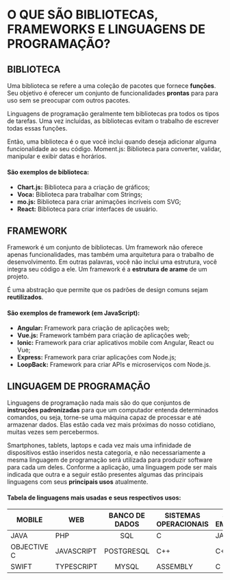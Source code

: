 # O QUE SÃO BIBLIOTECAS, FRAMEWORKS E LINGUAGENS DE PROGRAMAÇÃO?

## BIBLIOTECA

Uma biblioteca se refere a uma coleção de pacotes que fornece **funções**. Seu objetivo é oferecer um conjunto de funcionalidades **prontas** para para uso sem se preocupar com outros pacotes.

Linguagens de programação geralmente tem bibliotecas pra todos os tipos de tarefas. Uma vez incluídas, as bibliotecas evitam o trabalho de escrever todas essas funções.

Então, uma biblioteca é o que você inclui quando deseja adicionar alguma funcionalidade ao seu código.
Moment.js: Biblioteca para converter, validar, manipular e exibir datas e horários.

#### São exemplos de biblioteca:
- **Chart.js:** Biblioteca para a criação de gráficos;
- **Voca:** Biblioteca para trabalhar com Strings;
- **mo.js:** Biblioteca para criar animações incríveis com SVG;
- **React:** Biblioteca para criar interfaces de usuário.

## FRAMEWORK

Framework é um conjunto de bibliotecas. Um framework não oferece apenas funcionalidades, mas também uma arquitetura para o trabalho de desenvolvimento. Em outras palavras, você não inclui uma estrutura, você integra seu código a ele. Um framework é a **estrutura de arame** de um projeto.

É uma abstração que permite que os padrões de design comuns sejam **reutilizados**.

#### São exemplos de framework (em JavaScript):
- **Angular:** Framework para criação de aplicações web;
- **Vue.js:** Framework também para criação de aplicações web;
- **Ionic:** Framework para criar aplicativos mobile com Angular, React ou Vue;
- **Express:** Framework para criar aplicações com Node.js;
- **LoopBack:** Framework para criar APIs e microserviços com Node.js.

## LINGUAGEM DE PROGRAMAÇÃO

Linguagens de programação nada mais são do que conjuntos de **instruções padronizadas** para que um computador entenda determinados comandos, ou seja, torne-se uma máquina capaz de processar e até armazenar dados. Elas estão cada vez mais próximas do nosso cotidiano, muitas vezes sem percebermos.

Smartphones, tablets, laptops e cada vez mais uma infinidade de dispositivos estão inseridos nesta categoria, e não necessariamente a mesma linguagem de programação será utilizada para produzir software para cada um deles. Conforme a aplicação, uma linguagem pode ser mais indicada que outra e a seguir estão presentes algumas das principais linguagens com seus **principais usos** atualmente.

#### Tabela de linguagens mais usadas e seus respectivos usos:

| **MOBILE**  | **WEB**    | **BANCO DE DADOS** | **SISTEMAS OPERACIONAIS** | **SISTEMAS EMBARCADOS** |
|-------------|------------|:------------------:|---------------------------|-------------------------|
| JAVA        | PHP        | SQL                | C                         | JAVA                    |
| OBJECTIVE C | JAVASCRIPT | POSTGRESQL         | C++                       | C++                     |
| SWIFT       | TYPESCRIPT | MYSQL              | ASSEMBLY                  | C                       |
